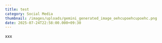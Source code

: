 ```yaml
---
title: test
category: Social Media
thumbnail: /images/uploads/gemini_generated_image_oehcupoehcupoehc.png
date: 2025-07-24T22:58:00.000+09:30
---
```

xxx
